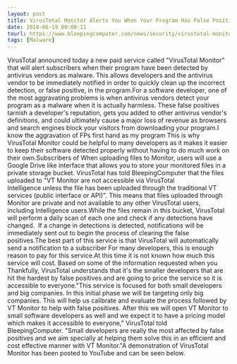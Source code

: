 ```yaml
---
layout: post
title: VirusTotal Monitor Alerts You When Your Program Has False Positives
date: 2018-06-19 00:00:11
tourl: https://www.bleepingcomputer.com/news/security/virustotal-monitor-alerts-you-when-your-program-has-false-positives/
tags: [Malware]
---
```

VirusTotal announced today a new paid service called "VirusTotal Monitor" that will alert subscribers when their program have been detected by antivirus vendors as malware. This allows developers and the antivirus vendor to be immediately notified in order to quickly clean up the incorrect detection, or false positive, in the program.For a software developer, one of the most aggravating problems is when antivirus vendors detect your program as a malware when it is actually harmless. These false positives tarnish a developer's reputation, gets you added to other antivirus vendor's definitions, and could ultimately cause a major loss of revenue as browsers and search engines block your visitors from downloading your program.I know the aggravation of FPs first hand as my program This is why VirusTotal Monitor could be helpful to many developers as it makes it easier to keep their software detected properly without having to do much work on their own.Subscribers of When uploading files to Monitor, users will use a Google Drive like interface that allows you to store your monitored files in a private storage bucket. VirusTotal has told BleepingComputer that the files uploaded to "VT Monitor are not accessible via VirusTotal Intelligence unless the file has been uploaded through the traditional VT services (public interface or API)". This means that files uploaded through Monitor are private and not available to any other VirusTotal users, including Intelligence users.While the files remain in this bucket, VirusTotal will perform a daily scan of each one and check if any detections have changed.  If a change in detections is detected, notifications will be immediately sent out to begin the process of clearing the false positives.The best part of this service is that VirusTotal will automatically send a notification to a subscriber For many developers, this is enough reason to pay for this service.At this time it is not known how much this service will cost. Based on some of the information requested when you Thankfully, VirusTotal understands that it's the smaller developers that are hit the hardest by false positives and are going to price the service so it is accessible to everyone."This service is focused for both small developers and big companies. In this initial phase we will be targeting only big companies. This will help us calibrate and evaluate the process followed by VT Monitor to help with false positives. After this we will open VT Monitor to small software developers as well and we expect it to have a pricing model which makes it accessible to everyone," VirusTotal told BleepingComputer. "Small developers are really the most affected by false positives and we aim specially at helping them solve this in an efficient and cost effective manner with VT Monitor."A demonstration of VirusTotal Monitor has been posted to YouTube and can be seen below. 